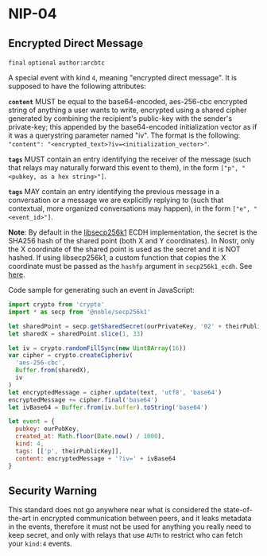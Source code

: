 NIP-04
======

Encrypted Direct Message
------------------------

`final` `optional` `author:arcbtc`

A special event with kind `4`, meaning "encrypted direct message". It is supposed to have the following attributes:

**`content`** MUST be equal to the base64-encoded, aes-256-cbc encrypted string of anything a user wants to write, encrypted using a shared cipher generated by combining the recipient's public-key with the sender's private-key; this appended by the base64-encoded initialization vector as if it was a querystring parameter named "iv". The format is the following: `"content": "<encrypted_text>?iv=<initialization_vector>"`.

**`tags`** MUST contain an entry identifying the receiver of the message (such that relays may naturally forward this event to them), in the form `["p", "<pubkey, as a hex string>"]`.

**`tags`** MAY contain an entry identifying the previous message in a conversation or a message we are explicitly replying to (such that contextual, more organized conversations may happen), in the form `["e", "<event_id>"]`.

**Note**: By default in the [libsecp256k1](https://github.com/bitcoin-core/secp256k1) ECDH implementation, the secret is the SHA256 hash of the shared point (both X and Y coordinates). In Nostr, only the X coordinate of the shared point is used as the secret and it is NOT hashed. If using libsecp256k1, a custom function that copies the X coordinate must be passed as the `hashfp` argument in `secp256k1_ecdh`. See [here](https://github.com/bitcoin-core/secp256k1/blob/master/src/modules/ecdh/main_impl.h#L29).

Code sample for generating such an event in JavaScript:

```js
import crypto from 'crypto'
import * as secp from '@noble/secp256k1'

let sharedPoint = secp.getSharedSecret(ourPrivateKey, '02' + theirPublicKey)
let sharedX = sharedPoint.slice(1, 33)

let iv = crypto.randomFillSync(new Uint8Array(16))
var cipher = crypto.createCipheriv(
  'aes-256-cbc',
  Buffer.from(sharedX),
  iv
)
let encryptedMessage = cipher.update(text, 'utf8', 'base64')
encryptedMessage += cipher.final('base64')
let ivBase64 = Buffer.from(iv.buffer).toString('base64')

let event = {
  pubkey: ourPubKey,
  created_at: Math.floor(Date.now() / 1000),
  kind: 4,
  tags: [['p', theirPublicKey]],
  content: encryptedMessage + '?iv=' + ivBase64
}
```

## Security Warning

This standard does not go anywhere near what is considered the state-of-the-art in encrypted communication between peers, and it leaks metadata in the events, therefore it must not be used for anything you really need to keep secret, and only with relays that use `AUTH` to restrict who can fetch your `kind:4` events.
